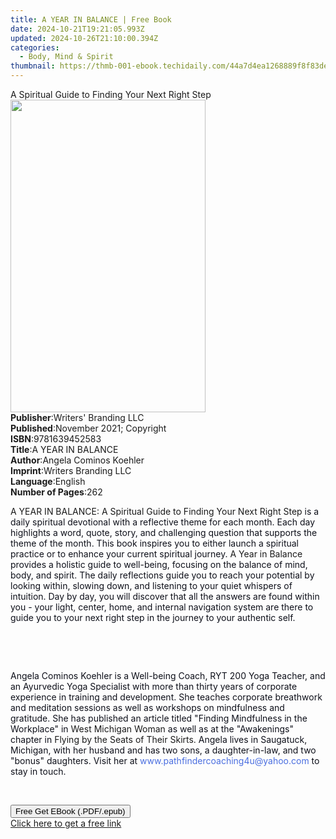 ```yaml
---
title: A YEAR IN BALANCE | Free Book
date: 2024-10-21T19:21:05.993Z
updated: 2024-10-26T21:10:00.394Z
categories:
  - Body, Mind & Spirit
thumbnail: https://thmb-001-ebook.techidaily.com/44a7d4ea1268889f8f83de1c5aa6e54060461a043146218545585b2fee91b56f.jpg
---
```

<main id="book-container">
  <div class="flex flex-col">
    <div class="book-brief flex-1 py-6 px-4 sm:p-6 md:py-10 md:px-8">
      <!-- brief-->
      <div class="book-brief-main">
        A Spiritual Guide to Finding Your Next Right Step
      </div>
    </div>
    <div
      class="book-meta-info flex-1 grid gap-4 col-start-1 col-end-3 row-start-1 sm:mb-6 sm:grid-cols-4 lg:gap-6 lg:col-start-2 lg:row-end-6 lg:row-span-6 lg:mb-0"
    >
      <div
        class="book-meta-info-left place-content-center mt-4 p-4 text-sm leading-6 col-start-2 col-span-2 dark:text-slate-400"
      >
        <img
          class="w-full h-500 object-cover rounded-lg sm:h-255 sm:col-span-2 lg:col-span-full"
          src="https://img-001-ebook.techidaily.com/3433d245b057366fbcff71565aff51e061d604350e486122fd18150a5289fc27.jpg"
          alt=""
          width="312"
          height="500"
        />
      </div>
      <div
        class="book-meta-info-right mt-2 col-start-1 row-start-2 col-span-3 self-center"
      >
        <!-- meta data  -->
        <div class="flex flex-col px-4 md:px-8">
          <div class="flex-1">
            <strong>Publisher</strong>:<span class="px-2"
              >Writers&#39; Branding LLC</span
            >
          </div>
          <div class="flex-1">
            <strong>Published</strong>:<span class="px-2"
              >November 2021; Copyright</span
            >
          </div>
          <div class="flex-1">
            <strong>ISBN</strong>:<span class="px-2">9781639452583</span>
          </div>
          <div class="flex-1">
            <strong>Title</strong>:<span class="px-2">A YEAR IN BALANCE</span>
          </div>
          <div class="flex-1">
            <strong>Author</strong>:<span class="px-2"
              >Angela Cominos Koehler</span
            >
          </div>
          <div class="flex-1">
            <strong>Imprint</strong>:<span class="px-2"
              >Writers Branding LLC</span
            >
          </div>
          <div class="flex-1">
            <strong>Language</strong>:<span class="px-2">English</span>
          </div>
          <div class="flex-1">
            <strong>Number of Pages</strong>:<span class="px-2">262</span>
          </div>
        </div>
      </div>
    </div>
    <div class="book-description flex-1 py-6 px-4 sm:p-6 md:py-10 md:px-8">
      <div class="book-description-main">
        <div accordion-content="" id="description">
          <p>
            A YEAR IN BALANCE: A Spiritual Guide to Finding Your Next Right
            Step<span style="color: rgb(14, 16, 26)">
              is a daily spiritual devotional with a reflective theme for each
              month. Each day highlights a word, quote, story, and challenging
              question that supports the theme of the month. This book inspires
              you to either launch a spiritual practice or to enhance your
              current spiritual journey. </span
            >A Year in Balance
            <span style="color: rgb(14, 16, 26)"
              >provides a holistic guide to well-being, focusing on the balance
              of mind, body, and spirit. The daily reflections guide you to
              reach your potential by looking within, slowing down, and
              listening to your quiet whispers of intuition. Day by day, you
              will discover that all the answers are found within you - your
              light, center, home, and internal navigation system are there to
              guide you to your next right step in the journey to your authentic
              self.</span
            >
          </p>
          <p><br /></p>
          <p><br /></p>
          <p>
            <span style="color: rgb(14, 16, 26)"
              >Angela Cominos Koehler is a Well-being Coach, RYT 200 Yoga
              Teacher, and an Ayurvedic Yoga Specialist with more than thirty
              years of corporate experience in training and development. She
              teaches corporate breathwork and meditation sessions as well as
              workshops on mindfulness and gratitude. She has published an
              article titled "Finding Mindfulness in the Workplace" in </span
            >West Michigan Woman
            <span style="color: rgb(14, 16, 26)"
              >as well as at the "Awakenings" chapter in </span
            >Flying by the Seats of Their Skirts.<span
              style="color: rgb(14, 16, 26)"
            >
              Angela lives in Saugatuck, Michigan, with her husband and has two
              sons, a daughter-in-law, and two "bonus" daughters. Visit her at </span
            ><span style="color: rgb(74, 110, 224)"
              >www.pathfindercoaching4u@yahoo.com</span
            ><span style="color: rgb(14, 16, 26)"> to stay in touch. </span>
          </p>
          <p><br /></p>
        </div>
        <div class="accordion-fader"></div>
      </div>
    </div>
    <div class="book-excerpts flex-1 py-6 px-4 sm:p-6 md:py-10 md:px-8"></div>
    <div
      class="book-about-author flex-1 py-6 px-4 sm:p-6 md:py-10 md:px-8"
    ></div>
    <div class="book-free-get flex-1 py-6 px-4 sm:p-6 md:py-10 md:px-8">
      <button
        id="btn-free-get"
        class="bg-blue-500 hover:bg-blue-700 text-white font-bold py-2 px-4 rounded"
      >
        Free Get EBook (.PDF/.epub)
      </button>
      <div id="countdown-display" class="px-2 text-lg mt-2"></div>
      <a
        id="free-link"
        class="hidden bg-blue-500 hover:bg-blue-700 text-white font-bold py-2 px-4 rounded"
        href="https://www.ebooks.com/en-us/book/210414971/a-year-in-balance/angela-cominos-koehler/"
        target="_blank"
        >Click here to get a free link</a
      >
    </div>
    <script>
      let countdownTime = 0;
      let countdownInterval = null;
      document
        .getElementById('btn-free-get')
        .addEventListener('click', startCountdown);
      function startCountdown() {
        countdownTime = new Date().getTime() + 60000 * 3;
        countdownInterval = setInterval(updateCountdown, 1000);
        document.getElementById('btn-free-get').disabled = true;
        document
          .getElementById('btn-free-get')
          .classList.add('bg-gray-500', 'cursor-not-allowed');
      }
      function updateCountdown() {
        let currentTime = new Date().getTime();
        let timeLeft = countdownTime - currentTime;
        let secondsLeft = Math.floor(timeLeft / 1000);
        document.getElementById('countdown-display').innerHTML =
          `Remaining time: ${secondsLeft} seconds.`;
        if (secondsLeft <= 0) {
          clearInterval(countdownInterval);
          document.getElementById('btn-free-get').classList.add('hidden');
          document.getElementById('free-link').classList.remove('hidden');
          document.getElementById('countdown-display').innerHTML = '';
        }
      }
    </script>
  </div>
</main>

<ins class="adsbygoogle"
      style="display:block"
      data-ad-client="ca-pub-7571918770474297"
      data-ad-slot="8358498916"
      data-ad-format="auto"
      data-full-width-responsive="true"></ins>
    
